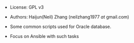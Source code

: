 * License: GPL v3
* Authors: Haijun(Neil) Zhang (neilzhang1977 _at_ gmail.com)

* Some common scripts used for Oracle database.
* Focus on Ansible with such tasks
